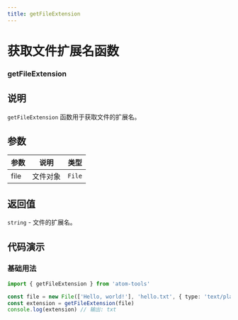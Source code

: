 ```yaml
---
title: getFileExtension
---
```


# 获取文件扩展名函数

### getFileExtension

## 说明

`getFileExtension` 函数用于获取文件的扩展名。

## 参数

| 参数 | 说明     | 类型   |
| ---- | -------- | ------ |
| file | 文件对象 | `File` |

## 返回值

`string` - 文件的扩展名。

## 代码演示

### 基础用法

```typescript
import { getFileExtension } from 'atom-tools'

const file = new File(['Hello, world!'], 'hello.txt', { type: 'text/plain' })
const extension = getFileExtension(file)
console.log(extension) // 输出: txt
```
